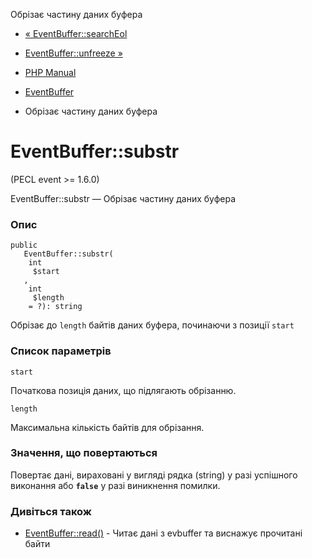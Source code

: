 Обрізає частину даних буфера

-   [« EventBuffer::searchEol](eventbuffer.searcheol.html)
    
-   [EventBuffer::unfreeze »](eventbuffer.unfreeze.html)
    
-   [PHP Manual](index.html)
    
-   [EventBuffer](class.eventbuffer.html)
    
-   Обрізає частину даних буфера
    

# EventBuffer::substr

(PECL event >= 1.6.0)

EventBuffer::substr — Обрізає частину даних буфера

### Опис

```methodsynopsis
public
   EventBuffer::substr(
    int
     $start
   , 
    int
     $length
    = ?): string
```

Обрізає до `length` байтів даних буфера, починаючи з позиції `start`

### Список параметрів

`start`

Початкова позиція даних, що підлягають обрізанню.

`length`

Максимальна кількість байтів для обрізання.

### Значення, що повертаються

Повертає дані, вираховані у вигляді рядка (string) у разі успішного виконання або **`false`** у разі виникнення помилки.

### Дивіться також

-   [EventBuffer::read()](eventbuffer.read.html) - Читає дані з evbuffer та виснажує прочитані байти